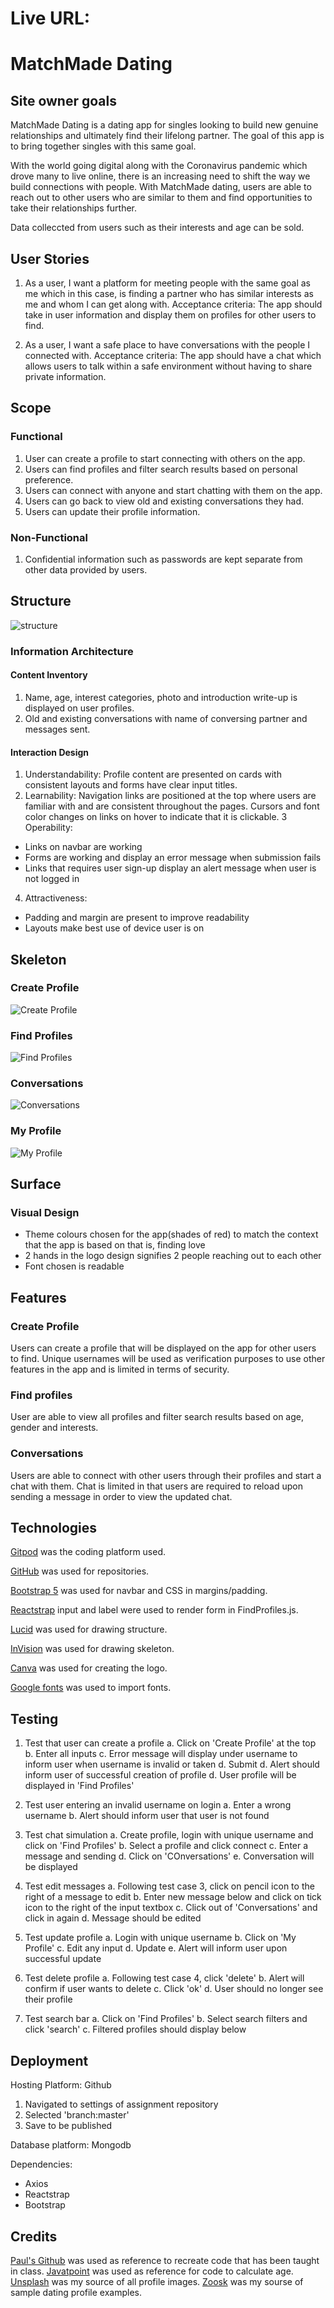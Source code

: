 
# Live URL: 

# MatchMade Dating

## Site owner goals

MatchMade Dating is a dating app for singles looking to build new genuine relationships and ultimately find their lifelong partner. The goal of this app is to bring together singles with this same goal.

With the world going digital along with the Coronavirus pandemic which drove many to live online, there is an increasing need to shift the way we build connections with people. With MatchMade dating, users are able to reach out to other users who are similar to them and find opportunities to take their relationships further.

Data colleccted from users such as their interests and age can be sold.

## User Stories
1. As a user, I want a platform for meeting people with the same goal as me which in this case, is finding a partner who has similar interests as me and whom I can get along with.
Acceptance criteria: The app should take in user information and display them on profiles for other users to find.


 2. As a user, I want a safe place to have conversations with the people I connected with.
 Acceptance criteria: The app should have a chat which allows users to talk within a safe environment without having to share private information.

 ## Scope
 ### Functional
 1. User can create a profile to start connecting with others on the app.
 2. Users can find profiles and filter search results based on personal preference.
 3. Users can connect with anyone and start chatting with them on the app.
 4. Users can go back to view old and existing conversations they had.
 5. Users can update their profile information.

 ### Non-Functional
 1. Confidential information such as passwords are kept separate from other data provided by users.

 ## Structure
![structure](structure_skeletons/structure.png)

### Information Architecture
#### Content Inventory
1. Name, age, interest categories, photo and introduction write-up is displayed on user profiles.
2. Old and existing conversations with name of conversing partner and messages sent. 

#### Interaction Design
1. Understandability: Profile content are presented on cards with consistent layouts and forms have clear input titles.
2. Learnability: Navigation links are positioned at the top where users are familiar with and are consistent throughout the pages. Cursors and font color changes on links on hover to indicate that it is clickable.
3 Operability:
* Links on navbar are working
* Forms are working and display an error message when submission fails
* Links that requires user sign-up display an alert message when user is not logged in
4. Attractiveness:
* Padding and margin are present to improve readability
* Layouts make best use of device user is on

## Skeleton
### Create Profile
![Create Profile](structure_skeletons/CreateProfile.png)
### Find Profiles
![Find Profiles](structure_skeletons/FindProfiles.png)
### Conversations
![Conversations](structure_skeletons/Conversations.png)
### My Profile
![My Profile](structure_skeletons/MyProfile.png)


## Surface
### Visual Design
* Theme colours chosen for the app(shades of red) to match the context that the app is based on that is, finding love
* 2 hands in the logo design signifies 2 people reaching out to each other
* Font chosen is readable

## Features
### Create Profile
Users can create a profile that will be displayed on the app for other users to find. Unique usernames will be used as verification purposes to use other features in the app and is limited in terms of security.

### Find profiles
User are able to view all profiles and filter search results based on age, gender and interests.

### Conversations
Users are able to connect with other users through their profiles and start a chat with them. Chat is limited in that users are required to reload upon sending a message in order to view the updated chat.

## Technologies
[Gitpod](www.gitpod.io) was the coding platform used.  

[GitHub](github.com) was used for repositories.  

[Bootstrap 5](https://getbootstrap.com/docs/5.0/getting-started/introduction/) was used for navbar and CSS in margins/padding.  

[Reactstrap](https://reactstrap.github.io/components/form/) input and label were used to render form in FindProfiles.js.  

[Lucid](lucid.app) was used for drawing structure.  

[InVision](invisionapp.com) was used for drawing skeleton.  

[Canva](www.canva.com) was used for creating the logo.  

[Google fonts](https://fonts.google.com/) was used to import fonts.  


## Testing

1. Test that user can create a profile
a. Click on 'Create Profile' at the top
b. Enter all inputs
c. Error message will display under username to inform user when username is invalid or taken
d. Submit
d. Alert should inform user of successful creation of profile
d. User profile will be displayed in 'Find Profiles'

2. Test user entering an invalid username on login
a. Enter a wrong username 
b. Alert should inform user that user is not found

3. Test chat simulation
a. Create profile, login with unique username and click on 'Find Profiles'
b. Select a profile and click connect
c. Enter a message and sending
d. Click on 'COnversations'
e. Conversation will be displayed

4. Test edit messages
a. Following test case 3, click on pencil icon to the right of a message to edit
b. Enter new message below and click on tick icon to the right of the input textbox
c. Click out of 'Conversations' and click in again
d. Message should be edited

5. Test update profile
a. Login with unique username
b. Click on 'My Profile'
c. Edit any input 
d. Update
e. Alert will inform user upon successful update

6. Test delete profile
a. Following test case 4, click 'delete'
b. Alert will confirm if user wants to delete
c. Click 'ok'
d. User should no longer see their profile

7. Test search bar
a. Click on 'Find Profiles'
b. Select search filters and click 'search'
c. Filtered profiles should display below

## Deployment
Hosting Platform: Github
1. Navigated to settings of assignment repository
2. Selected 'branch:master'
3. Save to be published

Database platform: Mongodb

Dependencies:
* Axios
* Reactstrap
* Bootstrap

## Credits
[Paul's Github](https://github.com/kunxin-chor?tab=repositories) was used as reference to recreate code that has been taught in class.
[Javatpoint](https://www.javatpoint.com/calculate-age-using-javascript) was used as reference for code to calculate age.
[Unsplash](https://unsplash.com/) was my source of all profile images.
[Zoosk](https://www.zoosk.com/date-mix/online-dating-advice/dating-profile-examples-popular-apps/) was my sourse of sample dating profile examples.
 